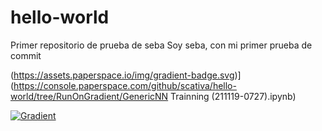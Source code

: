 # hello-world
Primer repositorio de prueba de seba
Soy seba, con mi primer prueba de commit

(https://assets.paperspace.io/img/gradient-badge.svg)](https://console.paperspace.com/github/scativa/hello-world/tree/RunOnGradient/GenericNN Trainning (211119-0727).ipynb)

[![Gradient](https://assets.paperspace.io/img/gradient-badge.svg)](https://console.paperspace.com/github/huggingface/nlp/blob/master/notebooks/Overview.ipynb)

